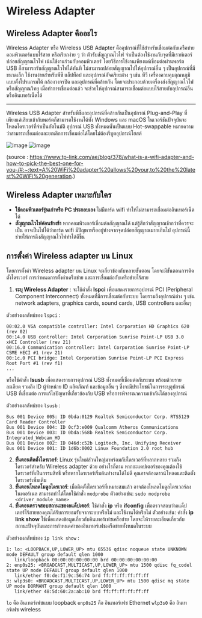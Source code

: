 # Wireless Adapter
## Wireless Adapter คืออะไร
Wireless Adapter หรือ Wireless USB Adapter คืออุปกรณ์ที่ใช้สำหรับเชื่อมต่อกับเครือข่ายคอมพิวเตอร์แบบไร้สาย หรือเรียกง่าย ๆ ว่า ตัวรับสัญญาณไวไฟ จำเป็นต้องใช้งานกับจุดที่มีเราท์เตอร์ปล่อยสัญญาณไวไฟ เน้นใช้งานร่วมกับคอมพิวเตอร์ โดยวิธีการใช้งานเพียงแค่เชื่อมต่อผ่านพอร์ต USB ก็สามารถรับสัญญาณไวไฟได้ทันที ไม่สามารถปล่อยสัญญาณไปให้อุปกรณ์อื่น ๆ เป็นอุปกรณ์ที่มีขนาดเล็ก ใช้งานง่ายสำหรับพีซี แล็ปท็อป และอุปกรณ์อัจฉริยะต่าง ๆ เช่น ทีวี เครื่องควบคุมอุณหภูมิแบบตั้งโปรแกรมได้ กล้องวงจรปิด และอุปกรณ์ที่คล้ายกัน โดยจะประกอบด้วยเครื่องส่งสัญญาณไวไฟ หรือสัญญาณวิทยุ เมื่อทำการเชื่อมต่อแล้ว จะช่วยให้อุปกรณ์สามารถเชื่อมต่อแบบไร้สายกับอุปกรณ์อื่นหรืออินเทอร์เน็ตได้
  ______
Wireless USB Adapter สำหรับพีซีและอุปกรณ์ที่คล้ายกันเป็นอุปกรณ์ Plug-and-Play ที่เพียงแค่เสียบเข้ากับพอร์ตก็สามารถใช้งานได้ทั้ง Windows และ macOS ในเวอร์ชันปัจจุบันจะโหลดไดรเวอร์ที่จำเป็นอัตโนมัติ อุปกรณ์ USB ทั้งหมดนั้นเป็นแบบ Hot-swappable หมายความว่าสามารถเชื่อมต่อและยกเลิกการเชื่อมต่อได้โดยไม่ต้องรีบูตอุปกรณ์โฮสต์

![image](https://www.dlink.co.th/wp-content/uploads/2021/07/DWA-185-2.jpg) ![image](https://res.cloudinary.com/itcity-production/image/upload/f_jpg,q_80/v1651032195/product/product-master/cku9huiny6siibse8xm0.jpg)

(source : https://www.tp-link.com/ae/blog/378/what-is-a-wifi-adapter-and-how-to-pick-the-best-one-for-you-/#:~:text=A%20WiFi%20adapter%20allows%20your,to%20the%20latest%20WiFi%20generation.)

## Wireless Adapter เหมาะกับใคร
- **ใช้คอมพิวเตอร์รุ่นเก่าหรือ PC ประกอบเอง** ไม่มีการ์ด wifi ทำให้ไม่สามารถเชื่อมต่ออินเทอร์เน็ตได้ 
- **สัญญาณไวไฟค่อนข้างช้า** หากคอมพิวเตอร์เชื่อมต่อสัญญาณได้ แต่รู้สึกว่าสัญญาณช้ากว่าที่ควรจะเป็น อาจเป็นไปได้ว่าการ์ด wifi มีปัญหาหรืออยู่ห่างจากจุดปล่อยสัญญาณมากเกินไป อุปกรณ์นี้ช่วยให้การดึงสัญญาณไวไฟทำได้ดีขึ้น

## การตั้งค่า Wireless adapter บน Linux
   โดยการตั้งค่า Wireless adapter บน Linux จะเกี่ยวข้องกับหลายขั้นตอน โดยจะมีขั้นตอนการติดตั้งไดรเวอร์ การกำหนดการตั้งค่าเครือข่าย และการเชื่อมต่อกับเครือข่ายไร้สาย 
   1. **ระบุ Wireless Adapter** : จะใช้คำสั่ง **lspci** เพื่อแสดงรายการอุปกรณ์ PCI (Peripheral Component Interconnect) ทั้งหมดที่มีการเชื่อมต่อกับระบบ โดยรวมถึงอุปกรณ์ต่าง ๆ เช่น network adapters, graphics cards, sound cards, USB controllers และอื่นๆ 


ตัวอย่างผลลัพธ์ของ `lspci` :
```00:00.0 Host bridge: Intel Corporation Xeon E3-1200 v6/7th Gen Core Processor Host Bridge/DRAM Registers (rev 02)
00:02.0 VGA compatible controller: Intel Corporation HD Graphics 620 (rev 02)
00:14.0 USB controller: Intel Corporation Sunrise Point-LP USB 3.0 xHCI Controller (rev 21)
00:16.0 Communication controller: Intel Corporation Sunrise Point-LP CSME HECI #1 (rev 21)
00:1c.0 PCI bridge: Intel Corporation Sunrise Point-LP PCI Express Root Port #1 (rev f1)
...
```

หรือใช้คำสั่ง **lsusb** เพื่อแสดงรายการอุปกรณ์ USB ทั้งหมดที่เชื่อมต่อกับระบบ พร้อมด้วยรายละเอียด รวมถึง ID ผู้จำหน่าย ID ผลิตภัณฑ์ และข้อมูลอื่น ๆ ซึ่งจะมีประโยชน์ในการระบุอุปกรณ์ USB ที่เชื่อมต่อ การแก้ไขปัญหาที่เกี่ยวข้องกับ USB หรือการพิจารณาความเข้ากันได้ของอุปกรณ์

ตัวอย่างผลลัพธ์ของ `lsusb` :
```Bus 002 Device 001: ID 1d6b:0003 Linux Foundation 3.0 root hub
Bus 001 Device 005: ID 0bda:0129 Realtek Semiconductor Corp. RTS5129 Card Reader Controller
Bus 001 Device 004: ID 0cf3:e009 Qualcomm Atheros Communications 
Bus 001 Device 003: ID 0bda:568b Realtek Semiconductor Corp. Integrated_Webcam_HD
Bus 001 Device 002: ID 046d:c52b Logitech, Inc. Unifying Receiver
Bus 001 Device 001: ID 1d6b:0002 Linux Foundation 2.0 root hub
```

   2. **ขั้นตอนติดตั้งไดรเวอร์**: Linux รุ่นใหม่ส่วนใหญ่มาพร้อมกับไดรเวอร์ที่หลากหลาย รวมถึงไดรเวอร์สำหรับ Wireless adapter ด้วย อย่างไรก็ตาม หากอะแดปเตอร์ของคุณต้องใช้ไดรเวอร์ที่เป็นกรรมสิทธิ์ หรือหากไดรเวอร์เริ่มต้นทำงานได้ไม่ดี คุณอาจต้องดาวน์โหลดและติดตั้งไดรเวอร์เพิ่มเติม
   3. **ขั้นตอนโหลดโมดูลไดรเวอร์**: เมื่อติดตั้งไดรเวอร์ที่เหมาะสมแล้ว อาจต้องโหลดโมดูลไดรเวอร์ลงในเคอร์เนล สามารถทำได้โดยใช้คำสั่ง `modprobe`
   ตัวอย่างเช่น: ```sudo modprobe <driver_module_name>```
   4. **ขั้นตอนตรวจสอบสถานะของอแด็ปเตอร์**: ใช้คำสั่ง **ip** หรือ **ifconfig** เพื่อตรวจสอบว่าอแด็ปเตอร์ไร้สายของคุณได้รับการยอมรับจากระบบหรือไม่ และใช้งานได้หรือไม่
   ตัวอย่างเช่น:
คำสั่ง **ip link show** ใช้เพื่อแสดงข้อมูลเกี่ยวกับอินเทอร์เฟซเครือข่าย โดยจะให้รายละเอียดเกี่ยวกับสถานะปัจจุบันและการกำหนดค่าของอินเทอร์เฟซเครือข่ายทั้งหมดในระบบ

ตัวอย่างผลลัพธ์ของ `ip link show` :
```
1: lo: <LOOPBACK,UP,LOWER_UP> mtu 65536 qdisc noqueue state UNKNOWN mode DEFAULT group default qlen 1000
   link/loopback 00:00:00:00:00:00 brd 00:00:00:00:00:00
2: enp0s25: <BROADCAST,MULTICAST,UP,LOWER_UP> mtu 1500 qdisc fq_codel state UP mode DEFAULT group default qlen 1000
   link/ether f0:de:f1:9c:56:74 brd ff:ff:ff:ff:ff:ff
3: wlp3s0: <BROADCAST,MULTICAST,UP,LOWER_UP> mtu 1500 qdisc mq state UP mode DORMANT group default qlen 1000
   link/ether 48:5d:60:2a:ab:10 brd ff:ff:ff:ff:ff:ff
```

 `lo` คือ อินเทอร์เฟซแบบ loopback
`enp0s25` คือ อินเทอร์เฟซ Ethernet
`wlp3s0` คือ อินเทอร์เฟซ wireless
